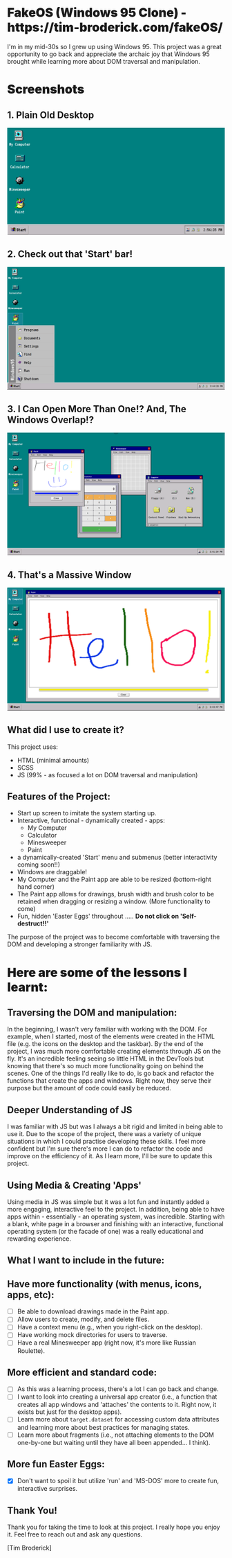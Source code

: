 <h1 style="font-weight: 900"> FakeOS (Windows 95 Clone) - https://tim-broderick.com/fakeOS/ </h1>

I'm in my mid-30s so I grew up using Windows 95. This project was a great opportunity to go back and appreciate the archaic joy that Windows 95 brought while learning more about DOM traversal and manipulation.

<h1 style="font-weight: 900"> Screenshots </h1>

## 1. Plain Old Desktop
![Plain Old Desktop](./assets/Screenshots/Desktop.png)

## 2. Check out that 'Start' bar! 
![Doesn't really do much though](./assets/Screenshots/startbar.PNG)

## 3. I Can Open More Than One!? And, The Windows Overlap!? 
![Much wow!](./assets/Screenshots/App_Overlapping.PNG)

## 4. That's a Massive Window
![](./assets/Screenshots/That's%20a%20big%20window.PNG)

## What did I use to create it?

This project uses:
- HTML (minimal amounts)
- SCSS
- JS (99% - as focused a lot on DOM traversal and manipulation)

## Features of the Project:
- Start up screen to imitate the system starting up. 
- Interactive, functional - dynamically created - apps:
  - My Computer
  - Calculator 
  - Minesweeper 
  - Paint
- a dynamically-created 'Start' menu and submenus (better interactivity coming soon!!)
- Windows are draggable! 
- My Computer and the Paint app are able to be resized (bottom-right hand corner)
- The Paint app allows for drawings, brush width and brush color to be retained when dragging or resizing a window. (More functionality to come)
- Fun, hidden 'Easter Eggs' throughout ..... **Do not click on 'Self-destruct!!'**

The purpose of the project was to become comfortable with traversing the DOM and developing a stronger familiarity with JS. 

<h1 style="font-weight: 900"> Here are some of the lessons I learnt:</h1>

## Traversing the DOM and manipulation:

In the beginning, I wasn't very familiar with working with the DOM. For example, when I started, most of the elements were created in the HTML file (e.g. the icons on the desktop and the taskbar). By the end of the project, I was much more comfortable creating elements through JS on the fly. It's an incredible feeling seeing so little HTML in the DevTools but knowing that there's so much more functionality going on behind the scenes. One of the things I'd really like to do, is go back and refactor the functions that create the apps and windows. Right now, they serve their purpose but the amount of code could easily be reduced.

## Deeper Understanding of JS

I was familiar with JS but was I always a bit rigid and limited in being able to use it. Due to the scope of the project, there was a variety of unique situations in which I could practise developing these skills. I feel more confident but I'm sure there's more I can do to refactor the code and improve on the efficiency of it. As I learn more, I'll be sure to update this project. 

## Using Media & Creating 'Apps' 

Using media in JS was simple but it was a lot fun and instantly added a more engaging, interactive feel to the project. In addition, being able to have apps within - essentially - an operating system, was incredible. Starting with a blank, white page in a browser and finishing with an interactive, functional operating system (or the facade of one) was a really educational and rewarding experience.

## What I want to include in the future:

## Have more functionality (with menus, icons, apps, etc):
- [ ] Be able to download drawings made in the Paint app.
- [ ] Allow users to create, modify, and delete files.
- [ ] Have a context menu (e.g., when you right-click on the desktop).
- [ ] Have working mock directories for users to traverse.
- [ ] Have a real Minesweeper app (right now, it's more like Russian Roulette).

## More efficient and standard code:
- [ ] As this was a learning process, there's a lot I can go back and change. 
- [ ] I want to look into creating a universal app creator (i.e., a function that creates all app windows and 'attaches' the contents to it. Right now, it exists but just for the desktop apps).
- [ ] Learn more about `target.dataset` for accessing custom data attributes and learning more about best practices for managing states.
- [ ] Learn more about fragments (i.e., not attaching elements to the DOM one-by-one but waiting until they have all been appended... I think).

## More fun Easter Eggs:
- [x] Don't want to spoil it but utilize 'run' and 'MS-DOS' more to create fun, interactive surprises.

## Thank You!

Thank you for taking the time to look at this project. I really hope you enjoy it. 
Feel free to reach out and ask any questions.

[Tim Broderick]

